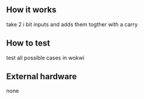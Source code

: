 <!---

This file is used to generate your project datasheet. Please fill in the information below and delete any unused
sections.

You can also include images in this folder and reference them in the markdown. Each image must be less than
512 kb in size, and the combined size of all images must be less than 1 MB.
-->

## How it works

take 2 i bit inputs and adds them togther with a carry

## How to test

test all possible cases in wokwi

## External hardware

none
